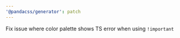 ```yaml
---
'@pandacss/generator': patch
---
```


Fix issue where color palette shows TS error when using `!important`
